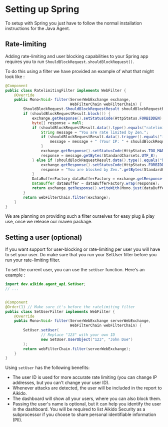 # Setting up Spring
To setup with Spring you just have to follow the normal installation instructions for the Java Agent.
## Rate-limiting
Adding rate-limiting and user blocking capabilities to your Spring app requires you to run `ShouldBlockRequest.shouldBlockRequest()`.

To do this using a filter we have provided an example of what that might look like : 
```java
@Component
public class RatelimitingFilter implements WebFilter {
    @Override
    public Mono<Void> filter(ServerWebExchange exchange,
                             WebFilterChain webFilterChain) {
        ShouldBlockRequest.ShouldBlockRequestResult shouldBlockRequestResult = ShouldBlockRequest.shouldBlockRequest();
        if (shouldBlockRequestResult.block()) {
            exchange.getResponse().setStatusCode(HttpStatus.FORBIDDEN);
            byte[] response = null;
            if (shouldBlockRequestResult.data().type().equals("ratelimited")) {
                String message = "You are rate limited by Zen.";
                if (shouldBlockRequestResult.data().trigger().equals("ip")) {
                    message = message + " (Your IP: " + shouldBlockRequestResult.data().ip() + ")";
                }
                exchange.getResponse().setStatusCode(HttpStatus.TOO_MANY_REQUESTS); // 429
                response = message.getBytes(StandardCharsets.UTF_8);
            } else if (shouldBlockRequestResult.data().type().equals("blocked")) {
                exchange.getResponse().setStatusCode(HttpStatus.FORBIDDEN); // 403
                response = "You are blocked by Zen.".getBytes(StandardCharsets.UTF_8);
            }
            DataBufferFactory dataBufferFactory = exchange.getResponse().bufferFactory();
            DataBuffer dataBuffer = dataBufferFactory.wrap(response);
            return exchange.getResponse().writeWith(Mono.just(dataBuffer));
        }
        return webFilterChain.filter(exchange);
    }
}
```
We are planning on providing such a filter ourselves for easy plug & play use, once we release our maven package.

## Setting a user (optional)
If you want support for user-blocking or rate-limiting per user you will have to set your user. Do make sure that you run your SetUser filter before you run your rate-limiting filter.

To set the current user, you can use the `setUser` function. Here's an example :
```java
import dev.aikido.agent_api.SetUser;
// ...


@Component
@Order(1) // Make sure it's before the ratelimiting filter
public class SetUserFilter implements WebFilter {
    @Override
    public Mono<Void> filter(ServerWebExchange serverWebExchange,
                             WebFilterChain webFilterChain) {
        SetUser.setUser(
                // Replace "123" with your own ID
                new SetUser.UserObject("123", "John Doe")
        );
        return webFilterChain.filter(serverWebExchange);
    }
}
```

Using `setUser` has the following benefits:

- The user ID is used for more accurate rate limiting (you can change IP addresses, but you can't change your user ID).
- Whenever attacks are detected, the user will be included in the report to Aikido.
- The dashboard will show all your users, where you can also block them.
- Passing the user's name is optional, but it can help you identify the user in the dashboard. You will be required to list Aikido Security as a subprocessor if you choose to share personal identifiable information (PII).
